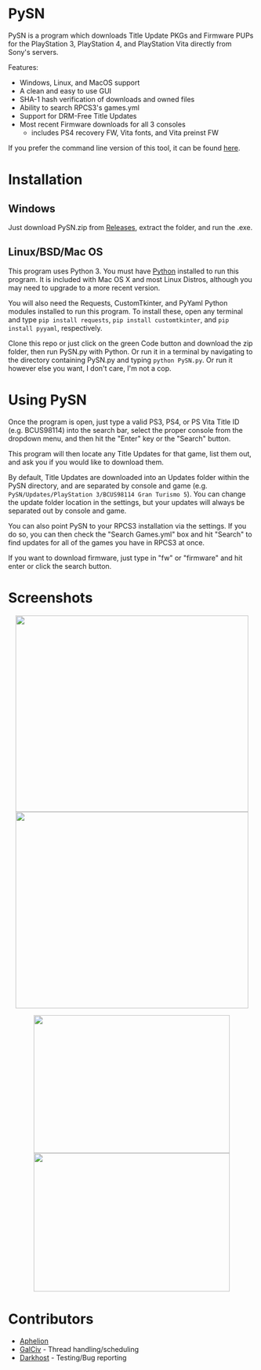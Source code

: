 # PySN
PySN is a program which downloads Title Update PKGs and Firmware PUPs for the PlayStation 3, PlayStation 4, and PlayStation Vita directly from Sony's servers.

Features:
- Windows, Linux, and MacOS support
- A clean and easy to use GUI
- SHA-1 hash verification of downloads and owned files
- Ability to search RPCS3's games.yml
- Support for DRM-Free Title Updates
- Most recent Firmware downloads for all 3 consoles
  - includes PS4 recovery FW, Vita fonts, and Vita preinst FW

If you prefer the command line version of this tool, it can be found [here](https://github.com/AphelionWasTaken/PySN_CMD).

Installation
============
Windows
------------------------
Just download PySN.zip from [Releases](https://github.com/AphelionWasTaken/PySN/releases/latest), extract the folder, and run the .exe.

Linux/BSD/Mac OS
------------------------
This program uses Python 3. You must have [Python](https://www.python.org/downloads/) installed to run this program. It is included with Mac OS X and most Linux Distros, although you may need to upgrade to a more recent version.

You will also need the Requests, CustomTkinter, and PyYaml Python modules installed to run this program. To install these, open any terminal and type `pip install requests`, `pip install customtkinter`, and `pip install pyyaml`, respectively.

Clone this repo or just click on the green Code button and download the zip folder, then run PySN.py with Python. Or run it in a terminal by navigating to the directory containing PySN.py and typing `python PySN.py`. Or run it however else you want, I don't care, I'm not a cop.

Using PySN
============
Once the program is open, just type a valid PS3, PS4, or PS Vita Title ID (e.g. BCUS98114) into the search bar, select the proper console from the dropdown menu, and then hit the "Enter" key or the "Search" button.

This program will then locate any Title Updates for that game, list them out, and ask you if you would like to download them.

By default, Title Updates are downloaded into an Updates folder within the PySN directory, and are separated by console and game (e.g. `PySN/Updates/PlayStation 3/BCUS98114 Gran Turismo 5`). You can change the update folder location in the settings, but your updates will always be separated out by console and game.

You can also point PySN to your RPCS3 installation via the settings. If you do so, you can then check the "Search Games.yml" box and hit "Search" to find updates for all of the games you have in RPCS3 at once.

If you want to download firmware, just type in "fw" or "firmware" and hit enter or click the search button.

Screenshots
============
<p align="center">
    <img height = 400 width = 475 src="https://github.com/user-attachments/assets/abe6727c-f83b-4eb8-894b-fdd0203bd064" >
    <img height = 400 width = 475  src="https://github.com/user-attachments/assets/c956cfef-1644-4a43-accf-2f5fc9503fa3" >
    <p align="center">
    <img height = 281.5 width = 400 src="https://github.com/user-attachments/assets/c4fc3cff-4594-4a49-bbb2-4d7e8b6940a1" >
    <img  height = 281.5 width = 400 src="https://github.com/user-attachments/assets/dbca640a-f7e6-456a-b494-ca7cbc5f830a" >
</p>


Contributors
============
- [Aphelion](https://github.com/AphelionWasTaken)
- [GalCiv](https://github.com/RipleyTom) - Thread handling/scheduling
- [Darkhost](https://github.com/Darkhost1999) - Testing/Bug reporting
